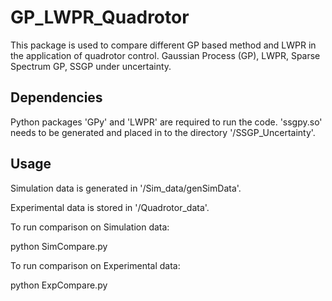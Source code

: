 # GP_LWPR_Quadrotor

This package is used to compare different GP based method and LWPR in the application of quadrotor control.
Gaussian Process (GP), 
LWPR, 
Sparse Spectrum GP, 
SSGP under uncertainty.

## Dependencies

Python packages 'GPy' and 'LWPR' are required to run the code. 'ssgpy.so' needs to be generated and placed in to the directory '/SSGP_Uncertainty'.

## Usage

Simulation data is generated in '/Sim_data/genSimData'.

Experimental data is stored in '/Quadrotor_data'.

To run comparison on Simulation data:

python SimCompare.py

To run comparison on Experimental data:

python ExpCompare.py

